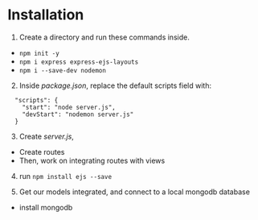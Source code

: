 # Installation

1. Create a directory and run these commands inside.

- `npm init -y`
- `npm i express express-ejs-layouts`
- `npm i --save-dev nodemon`

2. Inside _package.json_, replace the default scripts field with:

```
  "scripts": {
    "start": "node server.js",
    "devStart": "nodemon server.js"
  }
```

3. Create _server.js_,

- Create routes
- Then, work on integrating routes with views

4. run `npm install ejs --save`

5. Get our models integrated, and connect to a local mongodb database

- install mongodb
